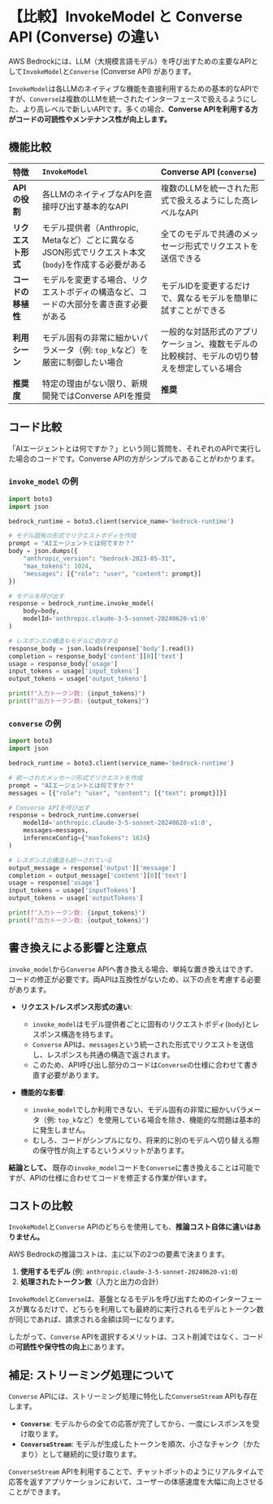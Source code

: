 # 【比較】InvokeModel と Converse API (Converse) の違い

AWS Bedrockには、LLM（大規模言語モデル）を呼び出すための主要なAPIとして`InvokeModel`と`Converse` (Converse API) があります。

`InvokeModel`は各LLMのネイティブな機能を直接利用するための基本的なAPIですが、`Converse`は複数のLLMを統一されたインターフェースで扱えるようにした、より高レベルで新しいAPIです。多くの場合、**Converse APIを利用する方がコードの可読性やメンテナンス性が向上します。**

## 機能比較

| 特徴 | `InvokeModel` | Converse API (`converse`) |
| :--- | :--- | :--- |
| **APIの役割** | 各LLMのネイティブなAPIを直接呼び出す基本的なAPI | 複数のLLMを統一された形式で扱えるようにした高レベルなAPI |
| **リクエスト形式** | モデル提供者（Anthropic, Metaなど）ごとに異なるJSON形式でリクエスト本文(`body`)を作成する必要がある | 全てのモデルで共通のメッセージ形式でリクエストを送信できる |
| **コードの移植性**| モデルを変更する場合、リクエストボディの構造など、コードの大部分を書き直す必要がある | モデルIDを変更するだけで、異なるモデルを簡単に試すことができる |
| **利用シーン** | モデル固有の非常に細かいパラメータ（例: `top_k`など）を厳密に制御したい場合 | 一般的な対話形式のアプリケーション、複数モデルの比較検討、モデルの切り替えを想定している場合 |
| **推奨度** | 特定の理由がない限り、新規開発ではConverse APIを推奨 | **推奨** |


## コード比較

「AIエージェントとは何ですか？」という同じ質問を、それぞれのAPIで実行した場合のコードです。Converse APIの方がシンプルであることがわかります。

### `invoke_model` の例

```python
import boto3
import json

bedrock_runtime = boto3.client(service_name='bedrock-runtime')

# モデル固有の形式でリクエストボディを作成
prompt = "AIエージェントとは何ですか？"
body = json.dumps({
    "anthropic_version": "bedrock-2023-05-31",
    "max_tokens": 1024,
    "messages": [{"role": "user", "content": prompt}]
})

# モデルを呼び出す
response = bedrock_runtime.invoke_model(
    body=body,
    modelId='anthropic.claude-3-5-sonnet-20240620-v1:0'
)

# レスポンスの構造もモデルに依存する
response_body = json.loads(response['body'].read())
completion = response_body['content'][0]['text']
usage = response_body['usage']
input_tokens = usage['input_tokens']
output_tokens = usage['output_tokens']

print(f"入力トークン数: {input_tokens}")
print(f"出力トークン数: {output_tokens}")
```

### `converse` の例

```python
import boto3
import json

bedrock_runtime = boto3.client(service_name='bedrock-runtime')

# 統一されたメッセージ形式でリクエストを作成
prompt = "AIエージェントとは何ですか？"
messages = [{"role": "user", "content": [{"text": prompt}]}]

# Converse APIを呼び出す
response = bedrock_runtime.converse(
    modelId='anthropic.claude-3-5-sonnet-20240620-v1:0',
    messages=messages,
    inferenceConfig={"maxTokens": 1024}
)

# レスポンスの構造も統一されている
output_message = response['output']['message']
completion = output_message['content'][0]['text']
usage = response['usage']
input_tokens = usage['inputTokens']
output_tokens = usage['outputTokens']

print(f"入力トークン数: {input_tokens}")
print(f"出力トークン数: {output_tokens}")
```

## 書き換えによる影響と注意点

`invoke_model`から`Converse` APIへ書き換える場合、単純な置き換えはできず、コードの修正が必要です。両APIは互換性がないため、以下の点を考慮する必要があります。

- **リクエスト/レスポンス形式の違い**:
    - `invoke_model`はモデル提供者ごとに固有のリクエストボディ(`body`)とレスポンス構造を持ちます。
    - `Converse` APIは、`messages`という統一された形式でリクエストを送信し、レスポンスも共通の構造で返されます。
    - このため、API呼び出し部分のコードは`Converse`の仕様に合わせて書き直す必要があります。

- **機能的な影響**:
    - `invoke_model`でしか利用できない、モデル固有の非常に細かいパラメータ（例: `top_k`など）を使用している場合を除き、機能的な問題は基本的に発生しません。
    - むしろ、コードがシンプルになり、将来的に別のモデルへ切り替える際の保守性が向上するというメリットがあります。

**結論として、** 既存の`invoke_model`コードを`Converse`に書き換えることは可能ですが、APIの仕様に合わせてコードを修正する作業が伴います。

## コストの比較

`InvokeModel`と`Converse` APIのどちらを使用しても、**推論コスト自体に違いはありません。**

AWS Bedrockの推論コストは、主に以下の2つの要素で決まります。

1.  **使用するモデル** (例: `anthropic.claude-3-5-sonnet-20240620-v1:0`)
2.  **処理されたトークン数**（入力と出力の合計）

`InvokeModel`と`Converse`は、基盤となるモデルを呼び出すためのインターフェースが異なるだけで、どちらを利用しても最終的に実行されるモデルとトークン数が同じであれば、請求される金額は同一になります。

したがって、`Converse` APIを選択するメリットは、コスト削減ではなく、コードの**可読性や保守性の向上**にあります。

## 補足: ストリーミング処理について

`Converse` APIには、ストリーミング処理に特化した`ConverseStream` APIも存在します。

- **`Converse`**: モデルからの全ての応答が完了してから、一度にレスポンスを受け取ります。
- **`ConverseStream`**: モデルが生成したトークンを順次、小さなチャンク（かたまり）として継続的に受け取ります。

`ConverseStream` APIを利用することで、チャットボットのようにリアルタイムで応答を返すアプリケーションにおいて、ユーザーの体感速度を大幅に向上させることができます。